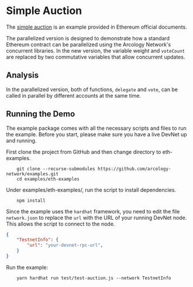 # Simple Auction

The [simple auction](https://docs.soliditylang.org/en/latest/solidity-by-example.html#simple-auction) is an example provided in Ethereum official documents.  

The parallelized version is designed to demonstrate how a standard Ethereum contract can be parallelized using the Arcology Network's concurrent libraries. In the new version, the variable weight and `voteCount` are replaced by two commutative variables that allow concurrent updates.

## Analysis

In the parallelized version, both of functions, `delegate` and `vote`, can be called in parallel by different accounts at the same time.  

## Running the Demo
The example package comes with all the necessary scripts and files to run the example. Before you start, please make sure you have a live DevNet up and running.

First clone the project from GitHub and then change directory to eth-examples.

```shell
    git clone --recurse-submodules https://github.com/arcology-network/examples.git
    cd examples/eth-examples
```

Under examples/eth-examples/, run the script to install dependencies.

```shell
    npm install
``` 

Since the example uses the `hardhat` framework, you need to edit the file `network.json` to replace the `url` with the URL of your running DevNet node. This allows the script to connect to the node.

```json
{
    "TestnetInfo": {
        "url": "your-devnet-rpc-url",
    }
}
```

Run the example: 

``` shell
    yarn hardhat run test/test-auction.js --network TestnetInfo
```